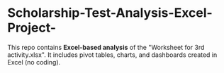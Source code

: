 # Scholarship-Test-Analysis-Excel-Project-
This repo contains **Excel-based analysis** of the "Worksheet for 3rd activity.xlsx".   It includes pivot tables, charts, and dashboards created in Excel (no coding).
